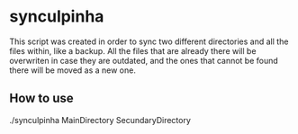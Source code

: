 # synculpinha

This script was created in order to sync two different directories and all the files within, like a backup. All the files that are already there will be overwriten in case they are outdated, and the ones that cannot be found there will be moved as a new one. 

## How to use

./synculpinha MainDirectory SecundaryDirectory
